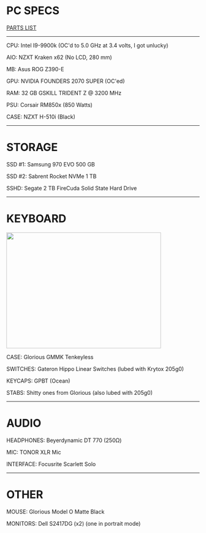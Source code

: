 # PC SPECS

<a href="https://ca.pcpartpicker.com/list/ydmckX">PARTS LIST</a>

---------------------------------------------------------------------------------------------------------------------------------------------------------------------------------

CPU: Intel I9-9900k (OC'd to 5.0 GHz at 3.4 volts, I got unlucky)


AIO: NZXT Kraken x62 (No LCD, 280 mm)


MB: Asus ROG Z390-E


GPU: NVIDIA FOUNDERS 2070 SUPER (OC'ed)


RAM: 32 GB GSKILL TRIDENT Z @ 3200 MHz


PSU: Corsair RM850x (850 Watts)


CASE: NZXT H-510i (Black)

---------------------------------------------------------------------------------------------------------------------------------------------------------------------------------

# STORAGE

SSD #1: Samsung 970 EVO 500 GB


SSD #2: Sabrent Rocket NVMe 1 TB


SSHD: Segate 2 TB FireCuda Solid State Hard Drive

---------------------------------------------------------------------------------------------------------------------------------------------------------------------------------
# KEYBOARD

<img src="https://github.com/DarkVyprFiles/darkvyprfiles.github.io/blob/main/i/keyboard.jpg?raw=true" width="403.2" height="302.4" />


CASE: Glorious GMMK Tenkeyless


SWITCHES: Gateron Hippo Linear Switches (lubed with Krytox 205g0)


KEYCAPS: GPBT (Ocean)


STABS: Shitty ones from Glorious (also lubed with 205g0)

---------------------------------------------------------------------------------------------------------------------------------------------------------------------------------
# AUDIO

HEADPHONES: Beyerdynamic DT 770 (250Ω)


MIC: TONOR XLR Mic


INTERFACE: Focusrite Scarlett Solo

---------------------------------------------------------------------------------------------------------------------------------------------------------------------------------
# OTHER

MOUSE: Glorious Model O Matte Black


MONITORS: Dell S2417DG (x2) (one in portrait mode)
